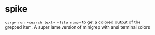 # spike
`cargo run <search text> <file name>` to get a colored output of the grepped item. A super lame version of minigrep with ansi terminal colors
